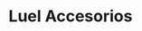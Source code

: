 ---
title: "Luel Accesorios"
url: /ciudad-autonoma-de-buenos-aires/luel-accesorios/
shop: general
---